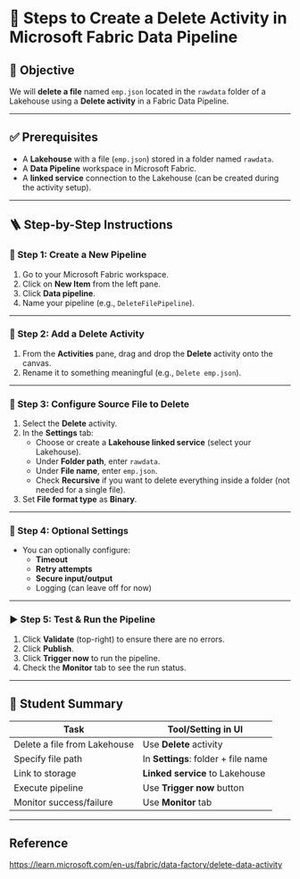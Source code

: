 # 🧹 Steps to Create a Delete Activity in Microsoft Fabric Data Pipeline

## 🧭 Objective  
We will **delete a file** named `emp.json` located in the `rawdata` folder of a Lakehouse using a **Delete activity** in a Fabric Data Pipeline.

---

## ✅ Prerequisites

- A **Lakehouse** with a file (`emp.json`) stored in a folder named `rawdata`.
- A **Data Pipeline** workspace in Microsoft Fabric.
- A **linked service** connection to the Lakehouse (can be created during the activity setup).

---

## 🪜 Step-by-Step Instructions

### 🔧 Step 1: Create a New Pipeline
1. Go to your Microsoft Fabric workspace.
2. Click on **New Item** from the left pane.
3. Click **Data pipeline**.
4. Name your pipeline (e.g., `DeleteFilePipeline`).

---

### 🧩 Step 2: Add a Delete Activity
1. From the **Activities** pane, drag and drop the **Delete** activity onto the canvas.
2. Rename it to something meaningful (e.g., `Delete emp.json`).

---

### 📁 Step 3: Configure Source File to Delete
1. Select the **Delete** activity.
2. In the **Settings** tab:
   - Choose or create a **Lakehouse linked service** (select your Lakehouse).
   - Under **Folder path**, enter `rawdata`.
   - Under **File name**, enter `emp.json`.
   - Check **Recursive** if you want to delete everything inside a folder (not needed for a single file).
3. Set **File format type** as **Binary**.

---

### 🔁 Step 4: Optional Settings
- You can optionally configure:
  - **Timeout**
  - **Retry attempts**
  - **Secure input/output**
  - Logging (can leave off for now)

---

### ▶️ Step 5: Test & Run the Pipeline
1. Click **Validate** (top-right) to ensure there are no errors.
2. Click **Publish**.
3. Click **Trigger now** to run the pipeline.
4. Check the **Monitor** tab to see the run status.

---

## 🧠 Student Summary

| Task                         | Tool/Setting in UI                  |
|------------------------------|-------------------------------------|
| Delete a file from Lakehouse | Use **Delete** activity             |
| Specify file path            | In **Settings**: folder + file name |
| Link to storage              | **Linked service** to Lakehouse     |
| Execute pipeline             | Use **Trigger now** button          |
| Monitor success/failure      | Use **Monitor** tab                 |

---
## Reference
https://learn.microsoft.com/en-us/fabric/data-factory/delete-data-activity

